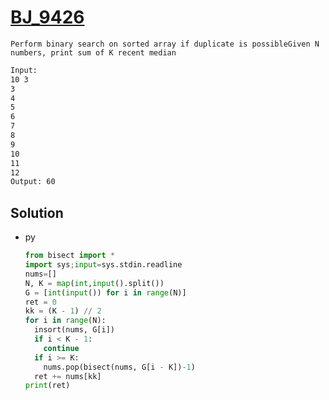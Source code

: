 # [BJ_9426](https://acmicpc.net/problem/9426)

```en
Perform binary search on sorted array if duplicate is possibleGiven N numbers, print sum of K recent median
```

```txt
Input:
10 3
3
4
5
6
7
8
9
10
11
12
Output: 60
```

## Solution

* py

  ```py
  from bisect import *
  import sys;input=sys.stdin.readline
  nums=[]
  N, K = map(int,input().split())
  G = [int(input()) for i in range(N)]
  ret = 0
  kk = (K - 1) // 2
  for i in range(N):
    insort(nums, G[i])
    if i < K - 1:
      continue
    if i >= K:
      nums.pop(bisect(nums, G[i - K])-1)
    ret += nums[kk]
  print(ret)
  ```
